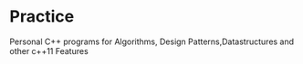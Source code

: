 # Practice
Personal C++ programs for Algorithms, Design Patterns,Datastructures and other c++11 Features
